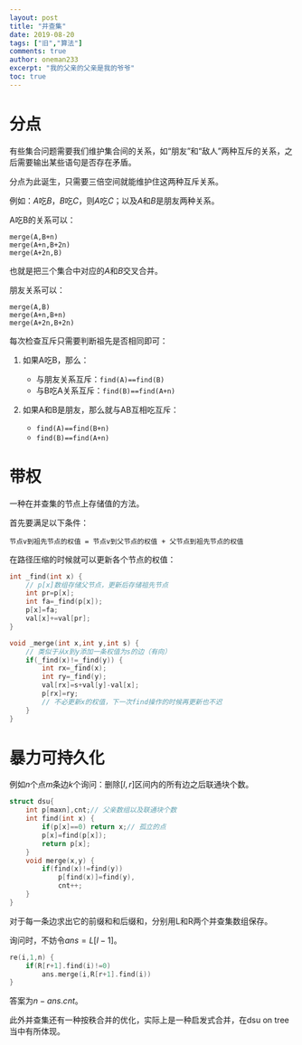 ```yaml
---
layout: post
title: "并查集"
date: 2019-08-20
tags: ["旧","算法"]
comments: true
author: oneman233
excerpt: "我的父亲的父亲是我的爷爷"
toc: true
---
```


# 分点

有些集合问题需要我们维护集合间的关系，如“朋友”和“敌人”两种互斥的关系，之后需要输出某些语句是否存在矛盾。

分点为此诞生，只需要三倍空间就能维护住这两种互斥关系。

例如：$A$吃$B$，$B$吃$C$，则$A$吃$C$；以及$A$和$B$是朋友两种关系。

A吃B的关系可以：

    merge(A,B+n)
    merge(A+n,B+2n)
    merge(A+2n,B)

也就是把三个集合中对应的$A$和$B$交叉合并。

朋友关系可以：

    merge(A,B)
    merge(A+n,B+n)
    merge(A+2n,B+2n)

每次检查互斥只需要判断祖先是否相同即可：

1. 如果A吃B，那么：
   * 与朋友关系互斥：`find(A)==find(B)`
   * 与B吃A关系互斥：`find(B)==find(A+n)`

2. 如果A和B是朋友，那么就与AB互相吃互斥：
   * `find(A)==find(B+n)`
   * `find(B)==find(A+n)`

# 带权

一种在并查集的节点上存储值的方法。

首先要满足以下条件：

    节点v到祖先节点的权值 = 节点v到父节点的权值 + 父节点到祖先节点的权值

在路径压缩的时候就可以更新各个节点的权值：

```c++
int _find(int x) {
    // p[x]数组存储父节点，更新后存储祖先节点
    int pr=p[x];
    int fa=_find(p[x]);
    p[x]=fa;
    val[x]+=val[pr];
}

void _merge(int x,int y,int s) {
    // 类似于从x到y添加一条权值为s的边（有向）
    if(_find(x)!=_find(y)) {
        int rx=_find(x);
        int ry=_find(y);
        val[rx]=s+val[y]-val[x];
        p[rx]=ry;
        // 不必更新x的权值，下一次find操作的时候再更新也不迟
    }
}
```

# 暴力可持久化

例如$n$个点$m$条边$k$个询问：删除$[l,r]$区间内的所有边之后联通块个数。

```c++
struct dsu{
    int p[maxn],cnt;// 父亲数组以及联通块个数
    int find(int x) {
        if(p[x]==0) return x;// 孤立的点
        p[x]=find(p[x]);
        return p[x];
    }
    void merge(x,y) {
        if(find(x)!=find(y))
            p[find(x)]=find(y),
            cnt++;
    }
}
```

对于每一条边求出它的前缀和和后缀和，分别用L和R两个并查集数组保存。

询问时，不妨令$ans = L [ l - 1 ]$。

```c++
re(i,1,n) {
    if(R[r+1].find(i)!=0)
        ans.merge(i,R[r+1].find(i))
}
```

答案为$n - ans.cnt$。

此外并查集还有一种按秩合并的优化，实际上是一种启发式合并，在dsu on tree当中有所体现。